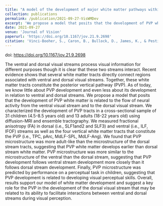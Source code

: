 ```yaml
---
title: "A model of the development of major white matter pathways within and between ventral and dorsal visual streams"
collection: publications
permalink: /publication/2021-09-27-VisWMDev
excerpt: 'We propose a model that posits that the development of PVP white matter is related to the flow of neural activity from the ventral visual stream and to the dorsal visual stream.'
date: 2021-09-27
venue: 'Journal of Vision'
paperurl: 'https://doi.org/10.1167/jov.21.9.2698'
citation: 'Vinci-Booher, S., Caron, B., Bullock, D., James, K., & Pestilli, F. (2021). A model of the development of major white matter pathways within and between ventral and dorsal visual streams. Journal of Vision, 21(9), 2698-2698.'
---
```

doi: https://doi.org/10.1167/jov.21.9.2698
 
The ventral and dorsal visual streams process visual information for different purposes though it is clear that these two streams interact. Recent evidence shows that several white matter tracts directly connect regions associated with ventral and dorsal visual streams. Together, these white matter tracts constitute the posterior vertical pathway (PVP). As of today, we know little about PVP development and even less about its development in relation to ventral and dorsal streams. We propose a model that posits that the development of PVP white matter is related to the flow of neural activity from the ventral visual stream and to the dorsal visual stream. We characterized the development of PVP tracts in a cross-sectional sample of 31 children (4.5-8.5 years old) and 13 adults (18-22 years old) using diffusion-MRI and ensemble tractography. We measured fractional anisotropy (FA) in dorsal (i.e., SLF1and2 and SLF3) and ventral (i.e., ILF, IFOF) streams as well as the four vertical white matter tracts that constitute the PVP (i.e., TPC, pArc, MdLF-SPL, MdLF-Ang). We found that PVP microstructure was more adult-like than the microstructure of the dorsal stream tracts, suggesting that PVP white matter develops earlier than dorsal stream white matter. PVP microstructure was more similar to the microstructure of the ventral than the dorsal stream, suggesting that PVP development follows ventral stream development more closely than it follows dorsal stream development. Finally, PVP microstructure was predicted by performance on a perceptual task in children, suggesting that PVP development is related to developing visual perceptual skills. Overall, results support our model of white matter development and suggest a key role for the PVP in the development of the dorsal visual stream that may be related to its ability to facilitate interactions between ventral and dorsal streams during visual perception.


